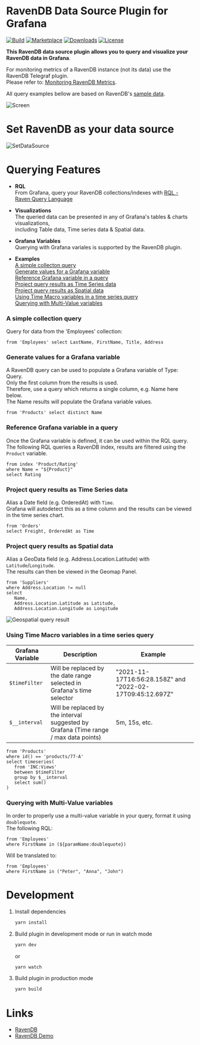 # RavenDB Data Source Plugin for Grafana
[![Build](https://github.com/ravendb/ravendb-grafana-datasource/workflows/CI/badge.svg)](https://github.com/ravendb/ravendb-grafana-datasource/actions?query=workflow%3A%22CI%22)
[![Marketplace](https://img.shields.io/badge/dynamic/json?logo=grafana&color=F47A20&label=marketplace&prefix=v&query=%24.items%5B%3F%28%40.slug%20%3D%3D%20%22ravendb-grafana-datasource%22%29%5D.version&url=https%3A%2F%2Fgrafana.com%2Fapi%2Fplugins)](https://github.com/ravendb/ravendb-grafana-datasource)
[![Downloads](https://img.shields.io/badge/dynamic/json?logo=grafana&color=F47A20&label=downloads&query=%24.items%5B%3F%28%40.slug%20%3D%3D%20%22ravendb-grafana-datasource%22%29%5D.downloads&url=https%3A%2F%2Fgrafana.com%2Fapi%2Fplugins)](https://github.com/ravendb/ravendb-grafana-datasource)
[![License](https://img.shields.io/github/license/ravendb/ravendb-grafana-datasource)](LICENSE)

**This RavenDB data source plugin allows you to query and visualize your RavenDB data in Grafana**.

For monitoring metrics of a RavenDB instance (not its data) use the RavenDB Telegraf plugin.  
Please refer to: [Monitoring RavenDB Metrics](https://ravendb.net/docs/article-page/latest/http/server/administration/monitoring).

All query examples bellow are based on RavenDB's [sample data](https://ravendb.net/docs/article-page/latest/csharp/studio/database/tasks/create-sample-data).
 
![Screen](https://github.com/ravendb/ravendb-grafana-datasource/raw/main/img/dashboard_screen.png)

# Set RavenDB as your data source
![SetDataSource](https://github.com/ravendb/ravendb-grafana-datasource/img/SetDataSource.png)

[//]: # (![SetDataSource]&#40;../ravendb-grafana-datasource/img/SetDataSource.png&#41;)

# Querying Features
* **RQL**  
  From Grafana, query your RavenDB collections/indexes with [RQL - Raven Query Language](https://ravendb.net/docs/article-page/latest/csharp/indexes/querying/what-is-rql)


* **Visualizations**  
  The queried data can be presented in any of Grafana's tables & charts visualizations,   
  including Table data, Time series data & Spatial data.


* **Grafana Variables**  
  Querying with Grafana variales is supported by the RavenDB plugin.


* **Examples**  
  [A simple collecton query](#a-simple-collection-query)  
  [Generate values for a Grafana variable](#generate-values-for-a-grafana-variable)  
  [Reference Grafana variable in a query](#reference-grafana-variable-in-a-query)  
  [Project query results as Time Series data](#project-query-results-as-time-series-data)  
  [Project query results as Spatial data](#project-query-results-as-spatial-data)  
  [Using Time Macro variables in a time series query](#using-time-macro-variables-in-a-time-series-query)  
  [Querying with Multi-Value variables](#querying-with-multi-value-variables)

### A simple collection query
Query for data from the 'Employees' collection:
```
from 'Employees' select LastName, FirstName, Title, Address
```

### Generate values for a Grafana variable
A RavenDB query can be used to populate a Grafana variable of Type: Query.  
Only the first column from the results is used.  
Therefore, use a query which returns a single column, e.g. Name here below.  
The Name results will populate the Grafana variable values.
```
from 'Products' select distinct Name 
```

### Reference Grafana variable in a query
Once the Grafana variable is defined, it can be used within the RQL query.  
The following RQL queries a RavenDB index, results are filtered using the `Product` variable.
```
from index 'Product/Rating'
where Name = "${Product}"
select Rating
```

### Project query results as Time Series data
Alias a Date field (e.g. OrderedAt) with `Time`.  
Grafana will autodetect this as a time column and the results can be viewed in the time series chart.
```
from 'Orders'
select Freight, OrderedAt as Time
```

### Project query results as Spatial data
Alias a GeoData field (e.g. Address.Location.Latitude) with `Latitude`/`Longitude`.  
The results can then be viewed in the Geomap Panel.
```
from 'Suppliers'
where Address.Location != null
select 
   Name,
   Address.Location.Latitude as Latitude,
   Address.Location.Longitude as Longitude
```

![Geospatial query result](https://github.com/ravendb/ravendb-grafana-datasource/raw/main/img/geospatial.png)

### Using Time Macro variables in a time series query
| Grafana Variable | Description                                                                          | Example                                                   |
|------------------|--------------------------------------------------------------------------------------|-----------------------------------------------------------|
| `$timeFilter`    | Will be replaced by the date range selected in Grafana's time selector               | "2021-11-17T16:56:28.158Z" and "2022-02-17T09:45:12.697Z" |
| `$__interval`    | Will be replaced by the interval suggested by Grafana (Time range / max data points) | 5m, 15s, etc.                                             |
```
from 'Products'
where id() == 'products/77-A'
select timeseries(
   from 'INC:Views'
   between $timeFilter
   group by $__interval
   select sum()
)
```

### Querying with Multi-Value variables
In order to properly use a multi-value variable in your query, format it using `doublequote`.  
The following RQL:
```
from 'Employees'
where FirstName in (${paramName:doublequote})
```
Will be translated to:
```
from 'Employees'
where FirstName in ("Peter", "Anna", "John")
```

# Development
1. Install dependencies
   ```bash
   yarn install
   ```

2. Build plugin in development mode or run in watch mode
   ```bash
   yarn dev
   ```
   or
   ```bash
   yarn watch
   ```

3. Build plugin in production mode
   ```bash
   yarn build
   ```

# Links
- [RavenDB](https://ravendb.net)
- [RavenDB Demo](https://demo.ravendb.net/)
